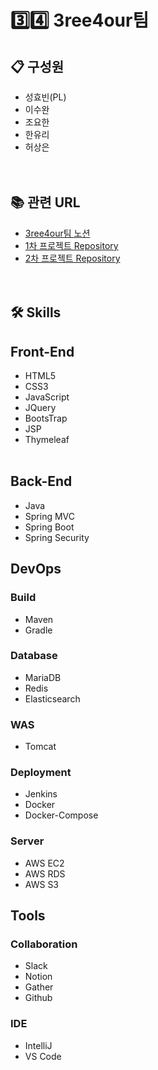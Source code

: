 # 3️⃣4️⃣ 3ree4our팀

## 📋 구성원
- 성효빈(PL)
- 이수완
- 조요한
- 한유리
- 허상은
<br><br><br>

## 📚 관련 URL

- [3ree4our팀 노션](https://gravel-clematis-b77.notion.site/3ree-4our-123e9acc4e8b4c9f9e34614efa250024?pvs=4)
- [1차 프로젝트 Repository](https://github.com/3ree4our/homelearn)
- [2차 프로젝트 Repository](https://github.com/3ree4our/ddip)
  <br><br><br>

## 🛠️ Skills

## Front-End

- HTML5
- CSS3
- JavaScript
- JQuery
- BootsTrap
- JSP
- Thymeleaf
<br><br>

## Back-End
- Java
- Spring MVC
- Spring Boot
- Spring Security
  <br>

## DevOps

### Build
- Maven
- Gradle

### Database
- MariaDB
- Redis
- Elasticsearch

### WAS
- Tomcat

### Deployment
- Jenkins
- Docker
- Docker-Compose

### Server
- AWS EC2
- AWS RDS
- AWS S3
  <br>

## Tools

### Collaboration
- Slack
- Notion
- Gather
- Github

### IDE
- IntelliJ
- VS Code

